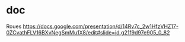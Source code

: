 # doc

Roues
https://docs.google.com/presentation/d/14Rv7c_2w1HfzVHZ17-0ZCvathFLV16BXvNegSmMu1X8/edit#slide=id.g21f9d97e905_0_82
